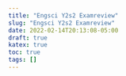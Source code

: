 ```yaml
---
title: "Engsci Y2s2 Examreview"
slug: "Engsci Y2s2 Examreview"
date: 2022-02-14T20:13:08-05:00
draft: true
katex: true
toc: true
tags: []
---
```


